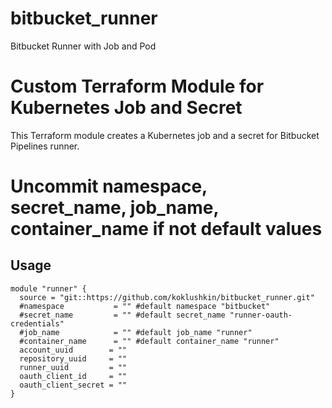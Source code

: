 # bitbucket_runner
Bitbucket Runner with Job and Pod
# Custom Terraform Module for Kubernetes Job and Secret

This Terraform module creates a Kubernetes job and a secret for Bitbucket Pipelines runner.

# Uncommit namespace, secret_name, job_name, container_name if not default values

## Usage

```hcl
module "runner" {
  source = "git::https://github.com/koklushkin/bitbucket_runner.git"
  #namespace           = "" #default namespace "bitbucket"
  #secret_name         = "" #default secret_name "runner-oauth-credentials"
  #job_name            = "" #default job_name "runner"
  #container_name      = "" #default container_name "runner"
  account_uuid        = ""
  repository_uuid     = ""
  runner_uuid         = ""
  oauth_client_id     = ""
  oauth_client_secret = ""
}
